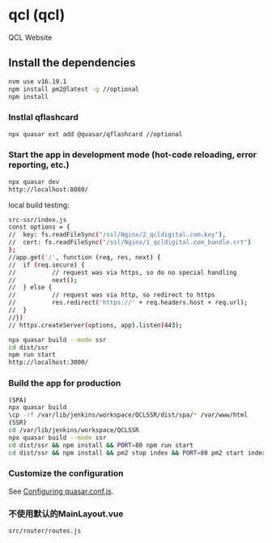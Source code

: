 # qcl (qcl)

QCL Website

## Install the dependencies
```bash
nvm use v16.19.1
npm install pm2@latest -g //optional
npm install
```

### Instlal qflashcard
```bash
npx quasar ext add @quasar/qflashcard //optional
```

### Start the app in development mode (hot-code reloading, error reporting, etc.)
```bash
npx quasar dev
http://localhost:8080/
```

local build testing:
```bash
src-ssr/index.js
const options = {
//  key: fs.readFileSync("/ssl/Nginx/2_qcldigital.com.key"),
//  cert: fs.readFileSync("/ssl/Nginx/1_qcldigital.com_bundle.crt")
};
//app.get('/', function (req, res, next) {
//  if (req.secure) {
//          // request was via https, so do no special handling
//          next();
//  } else {
//          // request was via http, so redirect to https
//          res.redirect('https://' + req.headers.host + req.url);
//  }
//})
// https.createServer(options, app).listen(443);

npx quasar build --mode ssr
cd dist/ssr
npm run start
http://localhost:3000/
```


### Build the app for production
```bash
(SPA)
npx quasar build
\cp -rf /var/lib/jenkins/workspace/QCLSSR/dist/spa/* /var/www/html
(SSR)
cd /var/lib/jenkins/workspace/QCLSSR
npx quasar build --mode ssr
cd dist/ssr && npm install && PORT=80 npm run start
cd dist/ssr && npm install && pm2 stop index && PORT=80 pm2 start index.js
```

### Customize the configuration
See [Configuring quasar.conf.js](https://quasar.dev/quasar-cli/quasar-conf-js).

### 不使用默认的MainLayout.vue
```bash
src/router/routes.js
```
 
